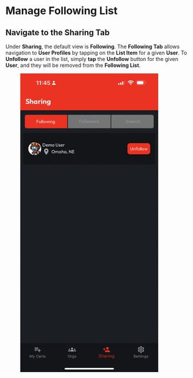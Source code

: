 # Manage Following List

## Navigate to the Sharing Tab

Under **Sharing**, the default view is **Following**. The **Following Tab** allows navigation to **User Profiles** by tapping on the **List Item** for a given **User**. To **Unfollow** a user in the list, simply **tap** the **Unfollow** button for the given **User**, and they will be removed from the **Following List**.

<figure><img src="../.gitbook/assets/4-updated-follow-tab.PNG" alt="" width="375"><figcaption></figcaption></figure>

